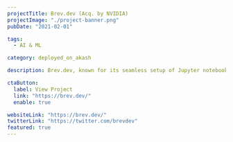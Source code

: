 ```yaml
---
projectTitle: Brev.dev (Acq. by NVIDIA)
projectImage: "./project-banner.png"
pubDate: "2021-02-01"

tags:
  - AI & ML

category: deployed_on_akash

description: Brev.dev, known for its seamless setup of Jupyter notebooks for AI development, has integrated with Akash Network, enabling scalable, permissionless access to NVIDIA GPUs.

ctaButton:
  label: View Project
  link: "https://brev.dev/"
  enable: true

websiteLink: "https://brev.dev/"
twitterLink: "https://twitter.com/brevdev"
featured: true
---
```

